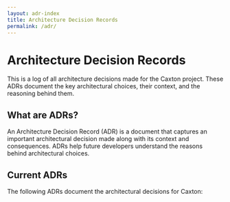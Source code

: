 ```yaml
---
layout: adr-index
title: Architecture Decision Records
permalink: /adr/
---
```


# Architecture Decision Records

This is a log of all architecture decisions made for the Caxton project. These ADRs document the key architectural choices, their context, and the reasoning behind them.

## What are ADRs?

An Architecture Decision Record (ADR) is a document that captures an important architectural decision made along with its context and consequences. ADRs help future developers understand the reasons behind architectural choices.

## Current ADRs

The following ADRs document the architectural decisions for Caxton:
